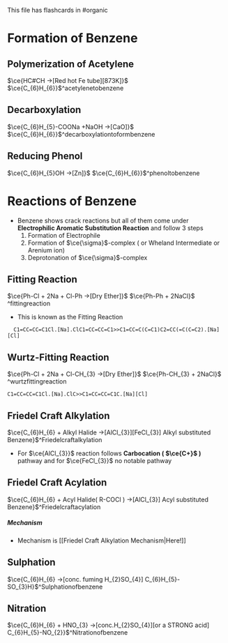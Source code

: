 This file has flashcards in #organic
# Formation of Benzene

## Polymerization of Acetylene

$\ce{HC#CH ->[Red hot Fe tube][873K]}$ <!----> $\ce{C_{6}H_{6}}$^acetylenetobenzene
<!--SR:!2025-02-09,4,277-->

## Decarboxylation

$\ce{C_{6}H_{5}-COONa +NaOH ->[CaO]}$ <!---->$\ce{C_{6}H_{6}}$^decarboxylationtoformbenzene
<!--SR:!2025-02-09,4,277-->

## Reducing Phenol

$\ce{C_{6}H_{5}OH ->[Zn]}$ <!---->$\ce{C_{6}H_{6}}$^phenoltobenzene
<!--SR:!2025-02-11,3,257-->
# Reactions of Benzene

- Benzene shows crack reactions but all of them come under **Electrophilic Aromatic Substitution Reaction** and follow 3 steps
	1.  Formation of Electrophile
	2.  Formation of $\ce{\sigma}$-complex ( or Wheland Intermediate or Arenium ion)
	3.  Deprotonation of $\ce{\sigma}$-complex

## Fitting Reaction

$\ce{Ph-Cl + 2Na + Cl-Ph ->[Dry Ether]}$<!----> $\ce{Ph-Ph + 2NaCl}$ ^fittingreaction
<!--SR:!2025-02-20,15,290-->
- This is known as the Fitting Reaction
 ```smiles
   C1=CC=CC=C1Cl.[Na].ClC1=CC=CC=C1>>C1=CC=C(C=C1)C2=CC(=C(C=C2).[Na][Cl]
   ```

## Wurtz-Fitting Reaction

$\ce{Ph-Cl + 2Na + Cl-CH_{3} ->[Dry Ether]}$<!----> $\ce{Ph-CH_{3} + 2NaCl}$ ^wurtzfittingreaction
<!--SR:!2025-02-20,15,290-->
```smiles
C1=CC=CC=C1Cl.[Na].ClC>>C1=CC=CC=C1C.[Na][Cl]
```

## Friedel Craft Alkylation

$\ce{C_{6}H_{6} + Alkyl Halide ->[AlCl_{3}][FeCl_{3}] Alkyl substituted Benzene}$^Friedelcraftalkylation

- For $\ce{AlCl_{3}}$ reaction follows **Carbocation ( $\ce{C+}$ )** pathway and for $\ce{FeCl_{3}}$ no notable pathway
## Friedel Craft Acylation

$\ce{C_{6}H_{6} + Acyl Halide( R-COCl ) ->[AlCl_{3}] Acyl substituted Benzene}$^Friedelcraftacylation

##### Mechanism
- Mechanism is [[Friedel Craft Alkylation Mechanism|Here!]]
## Sulphation

$\ce{C_{6}H_{6} ->[conc. fuming H_{2}SO_{4}] C_{6}H_{5}-SO_{3}H}$^Sulphationofbenzene

## Nitration

$\ce{C_{6}H_{6} + HNO_{3} ->[conc.H_{2}SO_{4}][or a STRONG acid] C_{6}H_{5}-NO_{2}}$^Nitrationofbenzene


